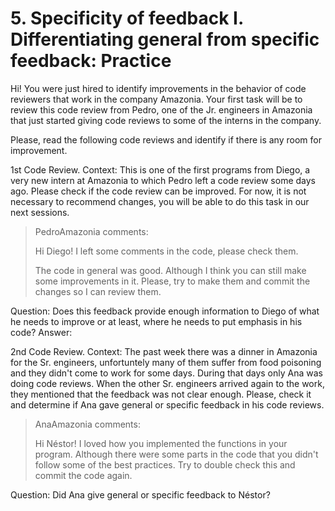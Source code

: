 # 5. Specificity of feedback I. Differentiating general from specific feedback: Practice


Hi! You were just hired to identify improvements in the behavior of code reviewers that work in the company Amazonia. Your first task will be to review this code review from Pedro, one of the Jr. engineers in Amazonia that just started giving code reviews to some of the interns in the company.

Please, read the following code reviews and identify if there is any room for improvement.

1st Code Review.
Context: This is one of the first programs from Diego, a very new intern at Amazonia to which Pedro left a code review some days ago. Please check if the code review can be improved. For now, it is not necessary to recommend changes, you will be able to do this task in our next sessions.

>PedroAmazonia comments:
>
>Hi Diego! I left some comments in the code, please check them.
>
> The code in general was good. Although I think you can still make some improvements in it. Please, try to make them and commit the changes so I can review them.

Question: Does this feedback provide enough information to Diego of what he needs to improve or at least, where he needs to put emphasis in his code?
Answer:


2nd Code Review.
Context: The past week there was a dinner in Amazonia for the Sr. engineers, unfortuntely many of them suffer from food poisoning and they didn't come to work for some days. During that days only Ana was doing code reviews. When the other Sr. engineers arrived again to the work, they  mentioned that the feedback was not clear enough. Please, check it and determine if Ana gave general or specific feedback in his code reviews.

>AnaAmazonia comments:
>
>Hi Néstor! I loved how you implemented the functions in your program. Although there were some parts in the code that you didn't follow some of the best practices. Try to double check this and commit the code again.

Question: Did Ana give general or specific feedback to Néstor?
